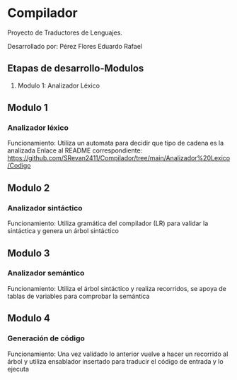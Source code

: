 # Compilador
Proyecto de Traductores de Lenguajes.

Desarrollado por: Pérez Flores Eduardo Rafael

## Etapas de desarrollo-Modulos

1. Modulo 1: Analizador Léxico
  
  
## Modulo 1
### Analizador léxico
Funcionamiento:
Utiliza un automata para decidir que tipo de cadena es la analizada
Enlace al README correspondiente: https://github.com/SRevan2411/Compilador/tree/main/Analizador%20Lexico/Codigo
## Modulo 2
### Analizador sintáctico
Funcionamiento:
Utiliza gramática del compilador (LR) para validar la sintáctica y genera un árbol sintáctico

## Modulo 3
### Analizador semántico
Funcionamiento:
Utiliza el árbol sintáctico y realiza recorridos, se apoya de tablas de variables para comprobar la semántica
## Modulo 4
### Generación de código
Funcionamiento:
Una vez validado lo anterior vuelve a hacer un recorrido al árbol y utiliza ensablador insertado para traducir el código de entrada
y lo ejecuta
